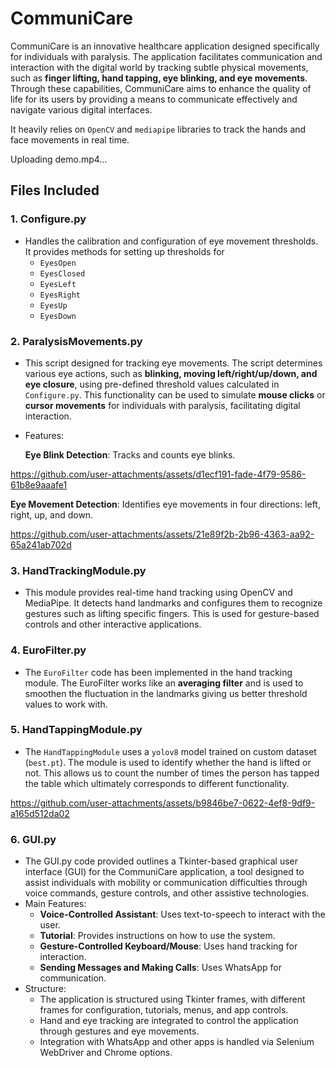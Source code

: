 
# CommuniCare

CommuniCare is an innovative healthcare application designed specifically for individuals with paralysis. The application facilitates communication and interaction with the digital world by tracking subtle physical movements, such as **finger lifting, hand tapping, eye blinking, and eye movements**. Through these capabilities, CommuniCare aims to enhance the quality of life for its users by providing a means to communicate effectively and navigate various digital interfaces.

It heavily relies on `OpenCV` and `mediapipe` libraries to track the hands and face movements in real time.


Uploading demo.mp4…





## Files Included


### 1. Configure.py
* Handles the calibration and configuration of eye movement thresholds. It provides methods for setting up thresholds for
    * `EyesOpen`
    * `EyesClosed`
    * `EyesLeft`
    * `EyesRight`
    * `EyesUp`
    * `EyesDown`


### 2. ParalysisMovements.py
* This script designed for tracking eye movements. The script determines various eye actions, such as **blinking, moving left/right/up/down, and eye closure**, using pre-defined threshold values calculated in `Configure.py`. This functionality can be used to simulate **mouse clicks** or **cursor movements** for individuals with paralysis, facilitating digital interaction.
* Features:

  **Eye Blink Detection**: Tracks and counts eye blinks.

https://github.com/user-attachments/assets/d1ecf191-fade-4f79-9586-61b8e9aaafe1


   **Eye Movement Detection**: Identifies eye movements in four directions: left, right, up, and down.
    



https://github.com/user-attachments/assets/21e89f2b-2b96-4363-aa92-65a241ab702d




### 3. HandTrackingModule.py
* This module provides real-time hand tracking using OpenCV and MediaPipe. It detects hand landmarks and configures them to recognize gestures such as lifting specific fingers. This is used for gesture-based controls and other interactive applications.

### 4. EuroFilter.py
* The `EuroFilter` code has been implemented in the hand tracking module. The EuroFilter works like an **averaging filter** and is used to smoothen the fluctuation in the landmarks giving us better threshold values to work with.

### 5. HandTappingModule.py
* The `HandTappingModule` uses a `yolov8` model trained on custom dataset (`best.pt`). The module is used to identify whether the hand is lifted or not. This allows us to count the number of times the person has tapped the table which ultimately corresponds to different functionality.



https://github.com/user-attachments/assets/b9846be7-0622-4ef8-9df9-a165d512da02



### 6. GUI.py
* The GUI.py code provided outlines a Tkinter-based graphical user interface (GUI) for the CommuniCare application, a tool designed to assist individuals with mobility or communication difficulties through voice commands, gesture controls, and other assistive technologies.
* Main Features:
    * **Voice-Controlled Assistant**: Uses text-to-speech to interact with the user.
    * **Tutorial**: Provides instructions on how to use the system.
    * **Gesture-Controlled Keyboard/Mouse**: Uses hand tracking for interaction.
    * **Sending Messages and Making Calls**: Uses WhatsApp for communication.
* Structure:
    * The application is structured using Tkinter frames, with different frames for configuration, tutorials, menus, and app controls.
    * Hand and eye tracking are integrated to control the application through gestures and eye movements.
    * Integration with WhatsApp and other apps is handled via Selenium WebDriver and Chrome options.




